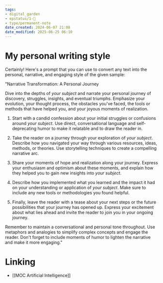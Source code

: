 ```yaml
---
tags: 
- digital_garden
- epstatus/1-🌱
- type/permanent-note
date_created: 2024-06-07 21:08
date_modified: 2025-06-25 06:10
---
```

# My personal writing style

Certainly! Here's a prompt that you can use to convert any text into the personal, narrative, and engaging style of the given sample:

"Narrative Transformation: A Personal Journey

Dive into the depths of *your subject* and narrate your personal journey of discovery, struggles, insights, and eventual triumphs. Emphasize your evolution, your thought process, the obstacles you've faced, the tools or methods that have helped you, and your joyous moments of realization.

1. Start with a candid confession about your initial struggles or confusions around *your subject*. Use direct, conversational language and self-deprecating humor to make it relatable and to draw the reader in.

2. Take the reader on a journey through your exploration of *your subject*. Describe how you navigated your way through various resources, ideas, methods, or theories. Use storytelling techniques to create a compelling narrative arc.

3. Share your moments of hope and realization along your journey. Express your enthusiasm and optimism about these moments, and explain how they helped you to gain new insights into *your subject*.

4. Describe how you implemented what you learned and the impact it had on your understanding or application of *your subject*. Make sure to include any new tools or methodologies you found helpful.

5. Finally, leave the reader with a tease about your next steps or the future possibilities that your journey has opened up. Express your excitement about what lies ahead and invite the reader to join you in your ongoing journey.

Remember to maintain a conversational and personal tone throughout. Use metaphors and analogies to simplify complex concepts and engage the reader. Don't forget to include moments of humor to lighten the narrative and make it more engaging."

# Linking

+ [[MOC Artificial Intelligence]]
